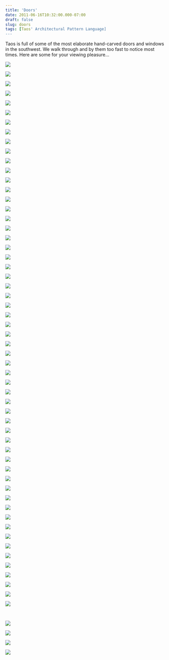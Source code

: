 ```yaml
---
title: 'Doors'
date: 2011-06-16T10:32:00.000-07:00
draft: false
slug: doors
tags: [Taos' Architectural Pattern Language]
---
```


Taos is full of some of the most elaborate hand-carved doors and windows in the southwest. We walk through and by them too fast to notice most times. Here are some for your viewing pleasure...

  

![](/images/blog/legacy/P1040271+%2528Medium%2529.JPG)

  
  

  

![](/images/blog/legacy/P1040287+%2528Medium%2529.JPG)

  

![](/images/blog/legacy/P1040312+%2528Medium%2529.JPG)

  

![](/images/blog/legacy/P1040466+%2528Medium%2529.JPG)

  

![](/images/blog/legacy/P1040500+%2528Medium%2529.JPG)

  

![](/images/blog/legacy/P1040533+%2528Medium%2529.JPG)

  

![](/images/blog/legacy/P1040685+%2528Medium%2529.JPG)

  

![](/images/blog/legacy/P1040729+%2528Medium%2529.JPG)

  

![](/images/blog/legacy/P1040851+%2528Medium%2529.JPG)

  

![](/images/blog/legacy/P1040906+%2528Medium%2529.JPG)

  

![](/images/blog/legacy/P1050076+%2528Medium%2529.JPG)

  

![](/images/blog/legacy/P1050305+%2528Medium%2529.JPG)

  

![](/images/blog/legacy/P1050364+%2528Medium%2529.JPG)

  

![](/images/blog/legacy/P1050429+%2528Medium%2529.JPG)

  

![](/images/blog/legacy/P1000766+%2528Medium%2529+-+Copy.JPG)

![](/images/blog/legacy/McCarthyG+Door+Detail+%2528Medium%2529+-+Copy.JPG)

  

![](/images/blog/legacy/P1020535+%2528Medium%2529+-+Copy.JPG)

  

![](/images/blog/legacy/P1020595+%2528Medium%2529+-+Copy.JPG)

  

![](/images/blog/legacy/P1020630+%2528Medium%2529+-+Copy.JPG)

  

![](/images/blog/legacy/P1020668+%2528Medium%2529+-+Copy.JPG)

  

![](/images/blog/legacy/P1020760+%2528Medium%2529+-+Copy.JPG)

  

![](/images/blog/legacy/P1020761+%2528Medium%2529+-+Copy.JPG)

  

![](/images/blog/legacy/P1020762+%2528Medium%2529+-+Copy.JPG)

  

![](/images/blog/legacy/P1020767+%2528Medium%2529+-+Copy.JPG)

  

![](/images/blog/legacy/P1020782+%2528Medium%2529+-+Copy.JPG)

  

![](/images/blog/legacy/P1020811+%2528Medium%2529+-+Copy.JPG)

  

![](/images/blog/legacy/P1020814+%2528Medium%2529+-+Copy.JPG)

  

![](/images/blog/legacy/P1020827+%2528Medium%2529+-+Copy.JPG)

  

![](/images/blog/legacy/P1020858+%2528Medium%2529+-+Copy.JPG)

  

![](/images/blog/legacy/P1020867+%2528Medium%2529+-+Copy.JPG)

  

![](/images/blog/legacy/P1020924+%2528Medium%2529+-+Copy.JPG)

  

![](/images/blog/legacy/P1020956+-+Copy.JPG)

  

![](/images/blog/legacy/P1020958+%2528Medium%2529+-+Copy.JPG)

  

![](/images/blog/legacy/P1030203+%2528Medium%2529+-+Copy.JPG)

  

![](/images/blog/legacy/P1170276+%2528Large%2529.JPG)

![](/images/blog/legacy/P1030679+%2528Medium%2529.JPG)

  

![](/images/blog/legacy/P1030437+%2528Medium%2529.JPG)

  

![](/images/blog/legacy/P1030455+%2528Medium%2529.JPG)

  

![](/images/blog/legacy/P1030466+%2528Medium%2529.JPG)

  

![](/images/blog/legacy/P1030482+%2528Medium%2529.JPG)

  

![](/images/blog/legacy/P1030496+%2528Medium%2529.JPG)

  

![](/images/blog/legacy/P1030505+%2528Medium%2529.JPG)

  

![](/images/blog/legacy/P1030515+%2528Medium%2529.JPG)

  

![](/images/blog/legacy/P1030517+%2528Medium%2529.JPG)

  

![](/images/blog/legacy/P1030522+%2528Medium%2529.JPG)

  

![](/images/blog/legacy/P1030523+%2528Medium%2529.JPG)

  

![](/images/blog/legacy/P1030531+%2528Medium%2529.JPG)

  

![](/images/blog/legacy/P1030532+%2528Medium%2529.JPG)

  

![](/images/blog/legacy/P1030543+%2528Medium%2529.JPG)

  

![](/images/blog/legacy/P1030549+%2528Medium%2529.JPG)

  

![](/images/blog/legacy/P1030550+%2528Medium%2529.JPG)

  

![](/images/blog/legacy/P1030551+%2528Medium%2529.JPG)

  

![](/images/blog/legacy/P1030556+%2528Medium%2529.JPG)

  

![](/images/blog/legacy/P1030562+%2528Medium%2529.JPG)

  

![](/images/blog/legacy/P1030563+%2528Medium%2529.JPG)

  

![](/images/blog/legacy/P1030598+%2528Medium%2529.JPG)

  

![](/images/blog/legacy/P1030602+%2528Medium%2529.JPG)

[  
](/images/blog/legacy/P1030517+%2528Medium%2529.JPG)

![](/images/blog/legacy/P1040455+%2528Medium%2529.JPG)

  

![](/images/blog/legacy/P1040688+%2528Medium%2529.JPG)

  

![](/images/blog/legacy/P1040689+%2528Medium%2529.JPG)

  

![](/images/blog/legacy/P1040691+%2528Medium%2529.JPG)